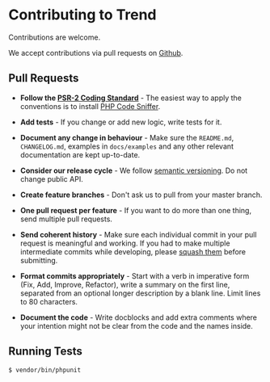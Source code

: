 # Contributing to Trend

Contributions are welcome.

We accept contributions via pull requests on
[Github](https://github.com/Revisor/trend).

## Pull Requests

- **Follow the [PSR-2 Coding Standard](https://github.com/php-fig/fig-standards/blob/master/accepted/PSR-2-coding-style-guide.md)** -
The easiest way to apply the conventions is to install
[PHP Code Sniffer](http://pear.php.net/package/PHP_CodeSniffer).

- **Add tests** - If you change or add new logic, write tests for it.

- **Document any change in behaviour** - Make sure the `README.md`,
`CHANGELOG.md`, examples in `docs/examples` and any other relevant
documentation are kept up-to-date.

- **Consider our release cycle** - We follow [semantic versioning](http://semver.org/).
Do not change public API.

- **Create feature branches** - Don't ask us to pull from your master branch.

- **One pull request per feature** - If you want to do more than one thing, send multiple pull requests.

- **Send coherent history** - Make sure each individual commit in your pull request is meaningful and working.
If you had to make multiple intermediate commits while developing, please
[squash them](http://www.git-scm.com/book/en/v2/Git-Tools-Rewriting-History#Changing-Multiple-Commit-Messages) 
before submitting.

- **Format commits appropriately** - Start with a verb
in imperative form (Fix, Add, Improve, Refactor), write a summary on the first
line, separated from an optional longer description by a blank line.
Limit lines to 80 characters.

- **Document the code** - Write docblocks and add extra comments where your
intention might not be clear from the code and the names inside.

## Running Tests

``` bash
$ vendor/bin/phpunit
```
